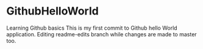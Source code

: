 # GithubHelloWorld
Learning Github basics
This is my first commit to Github hello World application.
Editing readme-edits branch while changes are made to master too.
